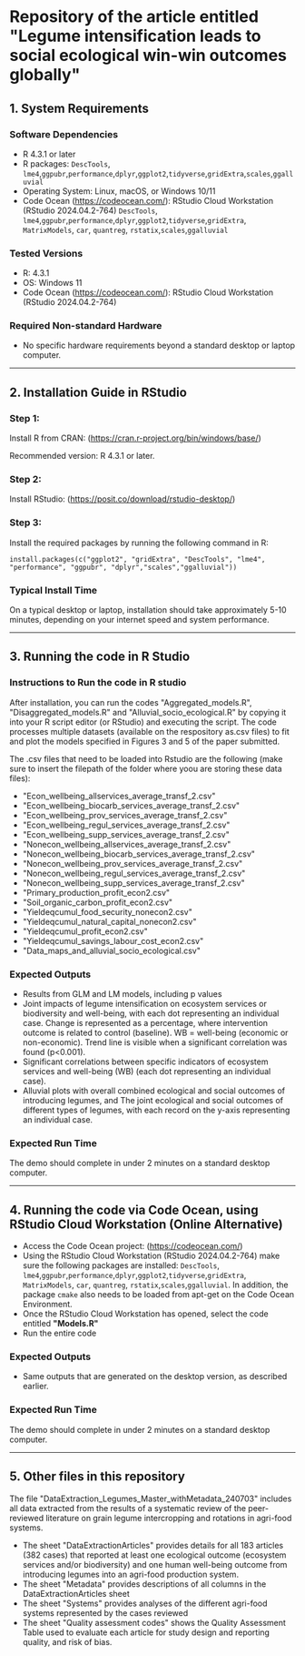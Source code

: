 # Repository of the article entitled "Legume intensification leads to social ecological win-win outcomes globally"

## 1. System Requirements

### Software Dependencies
- R 4.3.1 or later
- R packages: `DescTools`, `lme4`,`ggpubr`,`performance`,`dplyr`,`ggplot2`,`tidyverse`,`gridExtra`,`scales`,`ggalluvial`
- Operating System: Linux, macOS, or Windows 10/11
- Code Ocean (https://codeocean.com/): RStudio Cloud Workstation (RStudio 2024.04.2-764) `DescTools`, `lme4`,`ggpubr`,`performance`,`dplyr`,`ggplot2`,`tidyverse`,`gridExtra`, `MatrixModels`, `car`, `quantreg`, `rstatix`,`scales`,`ggalluvial`


### Tested Versions
- R: 4.3.1
- OS: Windows 11
- Code Ocean (https://codeocean.com/): RStudio Cloud Workstation (RStudio 2024.04.2-764)

### Required Non-standard Hardware
- No specific hardware requirements beyond a standard desktop or laptop computer.

---

## 2. Installation Guide in RStudio

### Step 1: 
Install R from CRAN: (https://cran.r-project.org/bin/windows/base/)

Recommended version: R 4.3.1 or later.

### Step 2: 
Install RStudio: (https://posit.co/download/rstudio-desktop/)

### Step 3:
Install the required packages by running the following command in R:

```
install.packages(c("ggplot2", "gridExtra", "DescTools", "lme4", "performance", "ggpubr", "dplyr","scales","ggalluvial"))
```

### Typical Install Time
On a typical desktop or laptop, installation should take approximately 5-10 minutes, depending on your internet speed and system performance.


---

## 3. Running the code in R Studio

### Instructions to Run the code in R studio

After installation, you can run the codes "Aggregated_models.R", "Disaggregated_models.R" and "Alluvial_socio_ecological.R" by copying it into your R script editor (or RStudio) and executing the script. The code processes multiple datasets (available on the respository as.csv files) to fit and plot the models specified in Figures 3 and 5 of the paper submitted.

The .csv files that need to be loaded into Rstudio are the following (make sure to insert the filepath of the folder where yoou are storing these data files):

- "Econ_wellbeing_allservices_average_transf_2.csv"         
- "Econ_wellbeing_biocarb_services_average_transf_2.csv"   
- "Econ_wellbeing_prov_services_average_transf_2.csv"
- "Econ_wellbeing_regul_services_average_transf_2.csv"     
- "Econ_wellbeing_supp_services_average_transf_2.csv"
- "Nonecon_wellbeing_allservices_average_transf_2.csv"     
- "Nonecon_wellbeing_biocarb_services_average_transf_2.csv"
- "Nonecon_wellbeing_prov_services_average_transf_2.csv"   
- "Nonecon_wellbeing_regul_services_average_transf_2.csv"
- "Nonecon_wellbeing_supp_services_average_transf_2.csv"   
- "Primary_production_profit_econ2.csv"
- "Soil_organic_carbon_profit_econ2.csv"                   
- "Yieldeqcumul_food_security_nonecon2.csv"
- "Yieldeqcumul_natural_capital_nonecon2.csv"              
- "Yieldeqcumul_profit_econ2.csv"
- "Yieldeqcumul_savings_labour_cost_econ2.csv"
- "Data_maps_and_alluvial_socio_ecological.csv"

### Expected Outputs

- Results from GLM and LM models, including p values
- Joint impacts of legume intensification on ecosystem services or biodiversity and well-being, with each dot representing an individual case. Change is represented as a percentage, where intervention outcome is related to control (baseline). WB = well-being (economic or non-economic). Trend line is visible when a significant correlation was found (p<0.001).
- Significant correlations between specific indicators of ecosystem services and well-being (WB) (each dot representing an individual case).
- Alluvial plots with overall combined ecological and social outcomes of introducing legumes, and The joint ecological and social outcomes of different types of legumes, with each record on the y-axis representing an individual case.

### Expected Run Time
The demo should complete in under 2 minutes on a standard desktop computer.

---

## 4. Running the code via Code Ocean, using RStudio Cloud Workstation (Online Alternative)

- Access the Code Ocean project: (https://codeocean.com/)
- Using the RStudio Cloud Workstation (RStudio 2024.04.2-764) make sure the following packages are installed: `DescTools`, `lme4`,`ggpubr`,`performance`,`dplyr`,`ggplot2`,`tidyverse`,`gridExtra`, `MatrixModels`, `car`, `quantreg`, `rstatix`,`scales`,`ggalluvial`. In addition, the package `cmake` also needs to be loaded from apt-get on the Code Ocean Environment.
- Once the RStudio Cloud Workstation has opened, select the code entitled **"Models.R"**
- Run the entire code

### Expected Outputs
- Same outputs that are generated on the desktop version, as described earlier.
  
### Expected Run Time
The demo should complete in under 2 minutes on a standard desktop computer.

---

## 5. Other files in this repository

The file "DataExtraction_Legumes_Master_withMetadata_240703" includes all data extracted from the results of a systematic review of the peer-reviewed literature on grain legume intercropping and rotations in agri-food systems.
- The sheet "DataExtractionArticles" provides details for all 183 articles (382 cases) that reported at least one ecological outcome (ecosystem services and/or biodiversity) and one human well-being outcome from introducing legumes into an agri-food production system.
- The sheet "Metadata" provides descriptions of all columns in the DataExtractionArticles sheet
- The sheet "Systems" provides analyses of the different agri-food systems represented by the cases reviewed
- The sheet "Quality assessment codes" shows the Quality Assessment Table used to evaluate each article for study design and reporting quality, and risk of bias.


